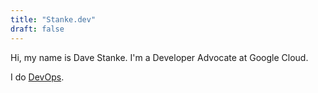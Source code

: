 ```yaml
---
title: "Stanke.dev"
draft: false
---
```


Hi, my name is Dave Stanke. I'm a Developer Advocate at Google Cloud.

I do [DevOps](https://cloud.google.com/devops/).
